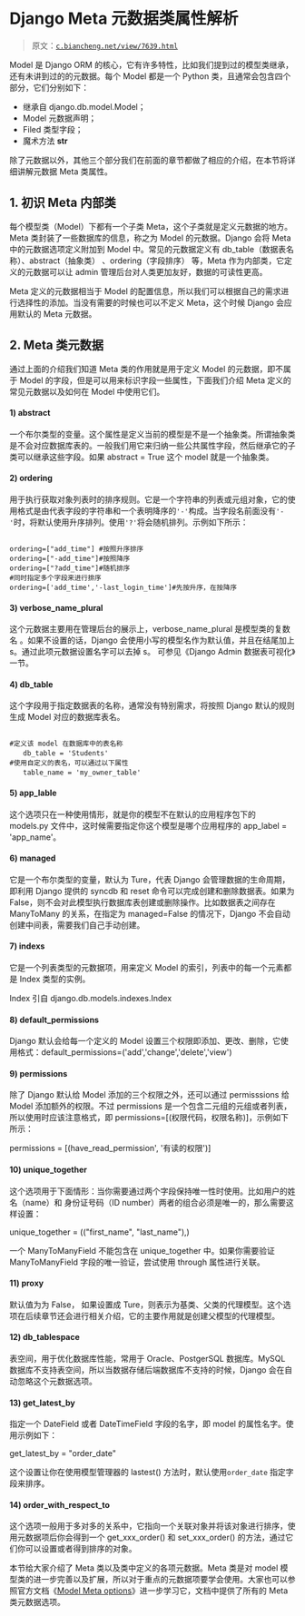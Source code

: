 # Django Meta 元数据类属性解析

> 原文：[`c.biancheng.net/view/7639.html`](http://c.biancheng.net/view/7639.html)

Model 是 Django ORM 的核心，它有许多特性，比如我们提到过的模型类继承，还有未讲到过的的元数据。每个 Model 都是一个 Python 类，且通常会包含四个部分，它们分别如下：

*   继承自 django.db.model.Model；
*   Model 元数据声明；
*   Filed 类型字段；
*   魔术方法 __str__

除了元数据以外，其他三个部分我们在前面的章节都做了相应的介绍，在本节将详细讲解元数据 Meta 类属性。

## 1\. 初识 Meta 内部类

每个模型类（Model）下都有一个子类 Meta，这个子类就是定义元数据的地方。Meta 类封装了一些数据库的信息，称之为 Model 的元数据。Django 会将 Meta 中的元数据选项定义附加到 Model 中。常见的元数据定义有 db_table（数据表名称）、abstract（抽象类） 、ordering（字段排序） 等，Meta 作为内部类，它定义的元数据可以让 admin 管理后台对人类更加友好，数据的可读性更高。

Meta 定义的元数据相当于 Model 的配置信息，所以我们可以根据自己的需求进行选择性的添加。当没有需要的时候也可以不定义 Meta，这个时候 Django 会应用默认的 Meta 元数据。 

## 2\. Meta 类元数据

通过上面的介绍我们知道 Meta 类的作用就是用于定义 Model 的元数据，即不属于 Model 的字段，但是可以用来标识字段一些属性，下面我们介绍 Meta 定义的常见元数据以及如何在 Model 中使用它们。

#### 1) abstract

一个布尔类型的变量。这个属性是定义当前的模型是不是一个抽象类。所谓抽象类是不会对应数据库表的。一般我们用它来归纳一些公共属性字段，然后继承它的子类可以继承这些字段。如果 abstract = True 这个 model 就是一个抽象类。

#### 2) ordering

用于执行获取对象列表时的排序规则。它是一个字符串的列表或元组对象，它的使用格式是由代表字段的字符串和一个表明降序的`'-'`构成。当字段名前面没有`'-'`时，将默认使用升序排列。使用`'?'`将会随机排列。示例如下所示：

```

ordering=["add_time"] #按照升序排序
ordering=["-add_time"]#按照降序
ordering=["?add_time"]#随机排序
#同时指定多个字段来进行排序
ordering=['add_time','-last_login_time']#先按升序，在按降序
```

#### 3) verbose_name_plural

这个元数据主要用在管理后台的展示上，verbose_name_plural 是模型类的复数名 。如果不设置的话，Django 会使用小写的模型名作为默认值，并且在结尾加上 s。通过此项元数据设置名字可以去掉 s。 可参见《Django Admin 数据表可视化》一节。

#### 4) db_table

这个字段用于指定数据表的名称，通常没有特别需求，将按照 Django 默认的规则生成 Model 对应的数据库表名。

```

#定义该 model 在数据库中的表名称
　　db_table = 'Students'
#使用自定义的表名，可以通过以下属性
　　table_name = 'my_owner_table'
```

#### 5) app_lable

这个选项只在一种使用情形，就是你的模型不在默认的应用程序包下的 models.py 文件中，这时候需要指定你这个模型是哪个应用程序的 app_label = 'app_name'。

#### 6) managed

它是一个布尔类型的变量，默认为 Ture，代表 Django 会管理数据的生命周期，即利用 Django 提供的 syncdb 和 reset 命令可以完成创建和删除数据表。如果为 False，则不会对此模型执行数据库表创建或删除操作。比如数据表之间存在 ManyToMany 的关系，在指定为 managed=False 的情况下，Django 不会自动创建中间表，需要我们自己手动创建。

#### 7) indexs

它是一个列表类型的元数据项，用来定义 Model 的索引，列表中的每一个元素都是 Index 类型的实例。

Index 引自 django.db.models.indexes.Index

#### 8) default_permissions

Django 默认会给每一个定义的 Model 设置三个权限即添加、更改、删除，它使用格式：default_permissions=('add','change','delete','view')

#### 9) permissions

除了 Django 默认给 Model 添加的三个权限之外，还可以通过 permisssions 给 Model 添加额外的权限。不过 permissions 是一个包含二元组的元组或者列表，所以使用时应该注意格式，即 permissions=[(权限代码，权限名称)]，示例如下所示：

permissions = [(have_read_permission', '有读的权限')]

#### 10) unique_together

这个选项用于下面情形：当你需要通过两个字段保持唯一性时使用。比如用户的姓名（name）和 身份证号码（ID number）两者的组合必须是唯一的，那么需要这样设置：

unique_together = (("first_name", "last_name"),)

一个 ManyToManyField 不能包含在 unique_together 中。如果你需要验证 ManyToManyField 字段的唯一验证，尝试使用 through 属性进行关联。

#### 11) proxy

默认值为为 False， 如果设置成 Ture，则表示为基类、父类的代理模型。这个选项在后续章节还会进行相关介绍，它的主要作用就是创建父模型的代理模型。

#### 12) db_tablespace

表空间，用于优化数据库性能，常用于 Oracle、PostgerSQL 数据库。MySQL 数据库不支持表空间，所以当数据存储后端数据库不支持的时候，Django 会在自动忽略这个元数据选项。

#### 13) get_latest_by

指定一个 DateField 或者 DateTimeField 字段的名字，即 model 的属性名字。使用示例如下：

get_latest_by = "order_date"

这个设置让你在使用模型管理器的 lastest() 方法时，默认使用`order_date` 指定字段来排序。

#### 14) order_with_respect_to

这个选项一般用于多对多的关系中，它指向一个关联对象并将该对象进行排序，使用元数据项后你会得到一个 get_xxx_order() 和 set_xxx_order() 的方法，通过它们你可以设置或者得到排序的对象。

本节给大家介绍了 Meta 类以及类中定义的各项元数据。Meta 类是对 model 模型类的进一步完善以及扩展，所以对于重点的元数据项要学会使用。大家也可以参照官方文档《[Model Meta options](http://docs.djangoproject.com/en/2.2/ref/models/options/)》进一步学习它，文档中提供了所有的 Meta 类元数据选项。
